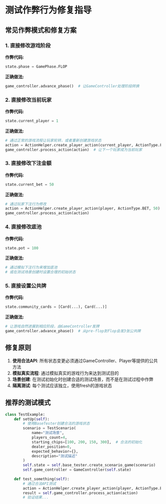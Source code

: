 
# 测试作弊行为修复指导

## 常见作弊模式和修复方案

### 1. 直接修改游戏阶段
**作弊代码:**
```python
state.phase = GamePhase.FLOP
```

**正确做法:**
```python
game_controller.advance_phase()  # 让GameController处理阶段转换
```

### 2. 直接修改当前玩家
**作弊代码:**
```python
state.current_player = 1
```

**正确做法:**
```python
# 通过正常的游戏流程让玩家轮转，或者重新创建游戏状态
action = ActionHelper.create_player_action(current_player, ActionType.FOLD)
game_controller.process_action(action)  # 让下一个玩家成为当前玩家
```

### 3. 直接修改下注金额
**作弊代码:**
```python
state.current_bet = 50
```

**正确做法:**
```python
# 通过玩家下注行为修改
action = ActionHelper.create_player_action(player, ActionType.BET, 50)
game_controller.process_action(action)
```

### 4. 直接修改底池
**作弊代码:**
```python
state.pot = 100
```

**正确做法:**
```python
# 通过模拟下注行为来增加底池
# 或在测试场景创建时设置合理的初始状态
```

### 5. 直接设置公共牌
**作弊代码:**
```python
state.community_cards = [Card(...), Card(...)]
```

**正确做法:**
```python
# 让游戏自然进展到相应阶段，由GameController发牌
game_controller.advance_phase()  # 从pre-flop到flop会发3张公共牌
```

## 修复原则

1. **使用合法API**: 所有状态变更必须通过GameController、Player等提供的公共方法
2. **模拟真实流程**: 通过模拟真实的游戏行为来达到测试目的
3. **场景创建**: 在测试初始化时创建合适的测试场景，而不是在测试过程中作弊
4. **隔离测试**: 每个测试应该独立，使用fresh的游戏状态

## 推荐的测试模式

```python
class TestExample:
    def setUp(self):
        # 使用BaseTester创建合法的游戏状态
        scenario = TestScenario(
            name="测试场景",
            players_count=4,
            starting_chips=[100, 200, 150, 300],  # 合法的初始化
            dealer_position=0,
            expected_behavior={},
            description="测试描述"
        )
        self.state = self.base_tester.create_scenario_game(scenario)
        self.game_controller = GameController(self.state)
    
    def test_something(self):
        # 通过合法API测试
        action = ActionHelper.create_player_action(player, ActionType.BET, 20)
        result = self.game_controller.process_action(action)
        # 验证结果...
```
